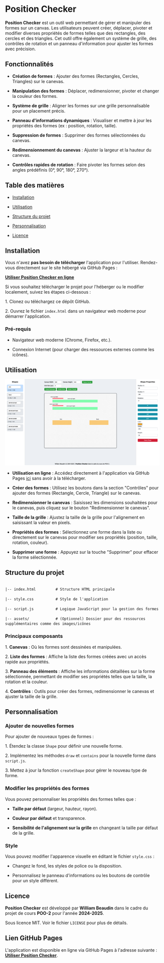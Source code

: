 # Position Checker

**Position Checker** est un outil web permettant de gérer et manipuler des formes sur un canvas. Les utilisateurs peuvent créer, déplacer, pivoter et modifier diverses propriétés de formes telles que des rectangles, des cercles et des triangles. Cet outil offre également un système de grille, des contrôles de rotation et un panneau d'information pour ajuster les formes avec précision.

## Fonctionnalités

- **Création de formes** : Ajouter des formes (Rectangles, Cercles, Triangles) sur le canevas.

- **Manipulation des formes** : Déplacer, redimensionner, pivoter et changer la couleur des formes.

- **Système de grille** : Aligner les formes sur une grille personnalisable pour un placement précis.

- **Panneau d'informations dynamiques** : Visualiser et mettre à jour les propriétés des formes (ex : position, rotation, taille).

- **Suppression de formes** : Supprimer des formes sélectionnées du canevas.

- **Redimensionnement du canevas** : Ajuster la largeur et la hauteur du canevas.

- **Contrôles rapides de rotation** : Faire pivoter les formes selon des angles prédéfinis (0°, 90°, 180°, 270°).

## Table des matières

- [Installation](#installation)

- [Utilisation](#utilisation)

- [Structure du projet](#structure-du-projet)

- [Personnalisation](#personnalisation)

- [Licence](#licence)

## Installation

Vous n'avez **pas besoin de télécharger** l'application pour l'utiliser. Rendez-vous directement sur le site hébergé via GitHub Pages :

**[Utiliser Position Checker en ligne](https://t1willi.github.io/PositionChecker/)**

Si vous souhaitez télécharger le projet pour l'héberger ou le modifier localement, suivez les étapes ci-dessous :

1\. Clonez ou téléchargez ce dépôt GitHub.

2\. Ouvrez le fichier `index.html` dans un navigateur web moderne pour démarrer l'application.

### Pré-requis

- Navigateur web moderne (Chrome, Firefox, etc.).

- Connexion Internet (pour charger des ressources externes comme les icônes).

## Utilisation

![Web App Image example](image.png)

- **Utilisation en ligne** : Accédez directement à l'application via GitHub Pages [ici](https://t1willi.github.io/PositionChecker/) sans avoir à la télécharger.

- **Créer des formes** : Utilisez les boutons dans la section "Contrôles" pour ajouter des formes (Rectangle, Cercle, Triangle) sur le canevas.

- **Redimensionner le canevas** : Saisissez les dimensions souhaitées pour le canevas, puis cliquez sur le bouton "Redimensionner le canevas".

- **Taille de la grille** : Ajustez la taille de la grille pour l'alignement en saisissant la valeur en pixels.

- **Propriétés des formes** : Sélectionnez une forme dans la liste ou directement sur le canevas pour modifier ses propriétés (position, taille, rotation, couleur).

- **Supprimer une forme** : Appuyez sur la touche "Supprimer" pour effacer la forme sélectionnée.

## Structure du projet

```

|-- index.html         # Structure HTML principale

|-- style.css          # Style de l'application

|-- script.js          # Logique JavaScript pour la gestion des formes

|-- assets/            # (Optionnel) Dossier pour des ressources supplémentaires comme des images/icônes

```

### Principaux composants

1\. **Canevas** : Où les formes sont dessinées et manipulées.

2\. **Liste des formes** : Affiche la liste des formes créées avec un accès rapide aux propriétés.

3\. **Panneau des éléments** : Affiche les informations détaillées sur la forme sélectionnée, permettant de modifier ses propriétés telles que la taille, la rotation et la couleur.

4\. **Contrôles** : Outils pour créer des formes, redimensionner le canevas et ajuster la taille de la grille.

## Personnalisation

### Ajouter de nouvelles formes

Pour ajouter de nouveaux types de formes :

1\. Étendez la classe `Shape` pour définir une nouvelle forme.

2\. Implémentez les méthodes `draw` et `contains` pour la nouvelle forme dans `script.js`.

3\. Mettez à jour la fonction `createShape` pour gérer le nouveau type de forme.

### Modifier les propriétés des formes

Vous pouvez personnaliser les propriétés des formes telles que :

- **Taille par défaut** (largeur, hauteur, rayon).

- **Couleur par défaut** et transparence.

- **Sensibilité de l'alignement sur la grille** en changeant la taille par défaut de la grille.

### Style

Vous pouvez modifier l'apparence visuelle en éditant le fichier `style.css` :

- Changez le fond, les styles de police ou la disposition.

- Personnalisez le panneau d'informations ou les boutons de contrôle pour un style différent.

## Licence

**Position Checker** est développé par **William Beaudin** dans le cadre du projet de cours **POO-2** pour l'année **2024-2025**.

Sous licence MIT. Voir le fichier `LICENSE` pour plus de détails.

## Lien GitHub Pages

L'application est disponible en ligne via GitHub Pages à l'adresse suivante : **[Utiliser Position Checker](https://t1willi.github.io/PositionChecker/)**.
